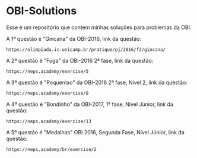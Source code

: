 # OBI-Solutions
Esse é um repositório que contem minhas soluções para problemas da OBI.

A 1ª questão é "Gincana" da OBI-2016, link da questão:

`https://olimpiada.ic.unicamp.br/pratique/pj/2016/f2/gincana/`

A 2ª questão é "Fuga" da OBI-2016 2ª fase, link da questão:

`https://neps.academy/exercise/5`

A 3ª questão é "Poquemao" da OBI-2016 2ª fase, Nível 2, link da questão:

`https://neps.academy/exercise/8`

A 4ª questão é "Bondinho" da OBI-2017, 1ª fase, Nível Júnior, link da questão:

`https://neps.academy/exercise/13`

A 5ª questão é "Medalhas" OBI 2016, Segunda Fase, Nível Júnior, link da questão:

`https://neps.academy/br/exercise/2`


